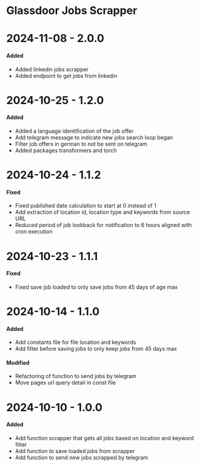 # Glassdoor Jobs Scrapper

# 2024-11-08 - 2.0.0
#### Added
- Added linkedin jobs scrapper
- Added endpoint to get jobs from linkedin

# 2024-10-25 - 1.2.0
#### Added
- Added a language identification of the job offer
- Add telegram message to indicate new jobs search loop began
- Filter job offers in german to not be sent on telegram
- Added packages transformers and torch

# 2024-10-24 - 1.1.2
#### Fixed
- Fixed published date calculation to start at 0 instead of 1
- Add extraction of location id, location type and keywords from source URL
- Reduced period of job lookback for notification to 6 hours aligned with cron execution

# 2024-10-23 - 1.1.1
#### Fixed
- Fixed save job loaded to only save jobs from 45 days of age max
  
# 2024-10-14 - 1.1.0
#### Added
- Add constants file for file location and keywords
- Add filter before saving jobs to only keep jobs from 45 days max
#### Modified
- Refactoring of function to send jobs by telegram
- Move pages url query detail in const file

# 2024-10-10 - 1.0.0
#### Added
- Add function scrapper that gets all jobs based on location and keyword filter
- Add function to save loaded jobs from scrapper
- Add function to send new jobs scrapped by telegram
